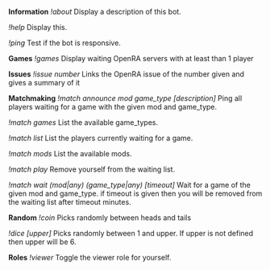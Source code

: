**Information**
*!about*
Display a description of this bot.

*!help*
Display this.

*!ping*
Test if the bot is responsive.

**Games**
*!games*
Display waiting OpenRA servers with at least than 1 player

**Issues**
*!issue number*
Links the OpenRA issue of the number given and gives a summary of it

**Matchmaking**
*!match announce mod game_type [description]*
Ping all players waiting for a game with the given mod and game_type.

*!match games*
List the available game_types.

*!match list*
List the players currently waiting for a game.

*!match mods*
List the available mods.

*!match play*
Remove yourself from the waiting list.

*!match wait (mod|any) (game_type|any) [timeout]*
Wait for a game of the given mod and game_type. if timeout is given then you will be removed from the waiting list after timeout minutes.

**Random**
*!coin*
Picks randomly between heads and tails

*!dice [upper]*
Picks randomly between 1 and upper. If upper is not defined then upper will be 6.

**Roles**
*!viewer*
Toggle the viewer role for yourself.

